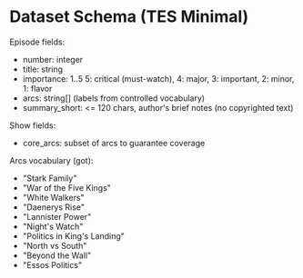 # Dataset Schema (TES Minimal)

Episode fields:
- number: integer
- title: string
- importance: 1..5
  5: critical (must-watch), 4: major, 3: important, 2: minor, 1: flavor
- arcs: string[] (labels from controlled vocabulary)
- summary_short: <= 120 chars, author's brief notes (no copyrighted text)

Show fields:
- core_arcs: subset of arcs to guarantee coverage

Arcs vocabulary (got):
- "Stark Family"
- "War of the Five Kings"
- "White Walkers"
- "Daenerys Rise"
- "Lannister Power"
- "Night's Watch"
- "Politics in King's Landing"
- "North vs South"
- "Beyond the Wall"
- "Essos Politics"